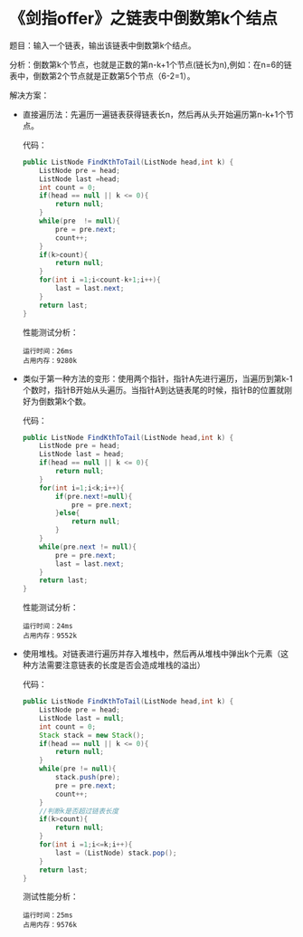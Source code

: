 # 《剑指offer》之链表中倒数第k个结点

题目：输入一个链表，输出该链表中倒数第k个结点。

分析：倒数第k个节点，也就是正数的第n-k+1个节点(链长为n),例如：在n=6的链表中，倒数第2个节点就是正数第5个节点（6-2=1）。

解决方案：

+ 直接遍历法：先遍历一遍链表获得链表长n，然后再从头开始遍历第n-k+1个节点。

  代码：

  ```java
  public ListNode FindKthToTail(ListNode head,int k) {
      ListNode pre = head;
      ListNode last =head;
      int count = 0;
      if(head == null || k <= 0){
          return null;
      }
      while(pre  != null){                     
          pre = pre.next;
          count++;
      }
      if(k>count){
          return null;
      }
      for(int i =1;i<count-k+1;i++){
          last = last.next;
      }
      return last;
  }
  ```

  性能测试分析：

  ```
  运行时间：26ms
  占用内存：9280k
  ```

+ 类似于第一种方法的变形：使用两个指针，指针A先进行遍历，当遍历到第k-1个数时，指针B开始从头遍历。当指针A到达链表尾的时候，指针B的位置就刚好为倒数第k个数。

  代码：

  ```java
  public ListNode FindKthToTail(ListNode head,int k) {
      ListNode pre = head;
      ListNode last = head;
      if(head == null || k <= 0){
          return null;
      }
      for(int i=1;i<k;i++){
          if(pre.next!=null){
              pre = pre.next;
          }else{
              return null;
          }
      }
      while(pre.next != null){
          pre = pre.next;
          last = last.next;
      }
      return last;
  }
  ```

  性能测试分析：

  ```
  运行时间：24ms
  占用内存：9552k
  ```

+ 使用堆栈。对链表进行遍历并存入堆栈中，然后再从堆栈中弹出k个元素（这种方法需要注意链表的长度是否会造成堆栈的溢出）

  代码：

  ```java
  public ListNode FindKthToTail(ListNode head,int k) {
      ListNode pre = head;
      ListNode last = null;
      int count = 0;
      Stack stack = new Stack();
      if(head == null || k <= 0){
          return null;
      }
      while(pre != null){                     
          stack.push(pre);
          pre = pre.next;
          count++;
      }
      //判断k是否超过链表长度
      if(k>count){
          return null;
      }
      for(int i =1;i<=k;i++){
          last = (ListNode) stack.pop();
      }
      return last;
  }
  ```

  测试性能分析：

  ```
  运行时间：25ms
  占用内存：9576k
  ```
